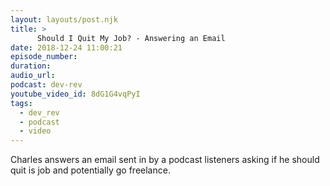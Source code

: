 ```yaml
---
layout: layouts/post.njk
title: >
      Should I Quit My Job? - Answering an Email
date: 2018-12-24 11:00:21
episode_number: 
duration: 
audio_url: 
podcast: dev-rev
youtube_video_id: 8dG1G4vqPyI
tags: 
  - dev_rev
  - podcast
  - video
---
```


Charles answers an email sent in by a podcast listeners asking if he should quit is job and potentially go freelance.
